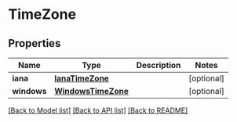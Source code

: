 # TimeZone


## Properties
Name | Type | Description | Notes
------------ | ------------- | ------------- | -------------
**iana** | [**IanaTimeZone**](IanaTimeZone.md) |  | [optional] 
**windows** | [**WindowsTimeZone**](WindowsTimeZone.md) |  | [optional] 

[[Back to Model list]](../README.md#documentation-for-models) [[Back to API list]](../README.md#documentation-for-api-endpoints) [[Back to README]](../README.md)


